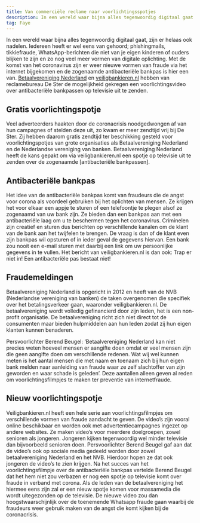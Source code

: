 ```yaml
---
title: Van commerciële reclame naar voorlichtingsspotjes
description: In een wereld waar bijna alles tegenwoordig digitaal gaat zijn er helaas ook nadelen. Iedereen heeft er wel eens van gehoord; phishingmails, tikkiefraude, WhatsApp-berichten die niet van je eigen kinderen of ouders blijken te zijn en zo nog veel meer vormen van digitale oplichting. Met de komst van het coronavirus zijn er weer nieuwe vormen van fraude via het internet bijgekomen en de zogenaamde antibacteriële bankpas is hier een van. Betaalvereniging Nederland en veiligbankieren.nl hebben van reclamebureau De Ster de mogelijkheid gekregen een voorlichtingsvideo over antibacteriële bankpassen op televisie uit te zenden.
tag: Faye
---
```

In een wereld waar bijna alles tegenwoordig digitaal gaat, zijn er helaas ook nadelen. Iedereen heeft er wel eens van gehoord; phishingmails, tikkiefraude, WhatsApp-berichten die niet van je eigen kinderen of ouders blijken te zijn en zo nog veel meer vormen van digitale oplichting. Met de komst van het coronavirus zijn er weer nieuwe vormen van fraude via het internet bijgekomen en de zogenaamde antibacteriële bankpas is hier een van. [Betaalvereniging Nederland](https://www.betaalvereniging.nl/) en [veiligbankieren.nl](https://veiligbankieren.nl) hebben van reclamebureau De Ster de mogelijkheid gekregen een voorlichtingsvideo over antibacteriële bankpassen op televisie uit te zenden.

## Gratis voorlichtingspotje

Veel adverteerders haakten door de coronacrisis noodgedwongen af van hun campagnes of stelden deze uit, zo kwam er meer zendtijd vrij bij De Ster. Zij hebben daarom gratis zendtijd ter beschikking gesteld voor voorlichtingspotjes van grote organisaties als Betaalvereniging Nederland en de Nederlandse vereniging van banken. Betaalvereniging Nederland heeft de kans gepakt om via veiligbankieren.nl een spotje op televisie uit te zenden over de zogenaamde [antibacteriële bankpassen]. 

## Antibacteriële bankpas

Het idee van de antibacteriële bankpas komt van fraudeurs die de angst voor corona als voordeel gebruiken bij het oplichten van mensen. Ze krijgen het voor elkaar een appje te sturen of een telefoontje te plegen alsof ze zogenaamd van uw bank zijn. Ze bieden dan een bankpas aan met een antibacteriële laag om u te beschermen tegen het coronavirus. Criminelen zijn creatief en sturen dus berichten op verschillende kanalen om de klant van de bank aan het twijfelen te brengen. De vraag is dan of de klant even zijn bankpas wil opsturen of in ieder geval de gegevens hiervan. Een bank zou nooit een e-mail sturen met daarbij een link om uw persoonlijke gegevens in te vullen. Het bericht van veiligbankieren.nl is dan ook: Trap er niet in! Een antibacteriële pas bestaat niet!

## Fraudemeldingen

Betaalvereniging Nederland is opgericht in 2012 en heeft van de NVB (Nederlandse vereniging van banken) de taken overgenomen die specifiek over het betalingsverkeer gaan, waaronder veiligbankieren.nl. De betaalvereniging wordt volledig gefinancierd door zijn leden, het is een non-profit organisatie. De betaalvereniging richt zich niet direct tot de consumenten maar bieden hulpmiddelen aan hun leden zodat zij hun eigen klanten kunnen benaderen. 

Persvoorlichter Berend Beugel: ‘Betaalvereniging Nederland kan niet precies weten hoeveel mensen er aangifte doen omdat er veel mensen zijn die geen aangifte doen om verschillende redenen. Wat wij wel kunnen meten is het aantal mensen die met naam en toenaam zich bij hun eigen bank melden naar aanleiding van fraude waar ze zelf slachtoffer van zijn geworden en waar schade is geleden’. Deze aantallen alleen geven al reden om voorlichtingsfilmpjes te maken ter preventie van internetfraude. 

## Nieuw voorlichtingspotje

Veiligbankieren.nl heeft een hele serie aan voorlichtingsfilmpjes om verschillende vormen van fraude aandacht te geven. De video’s zijn vooral online beschikbaar en worden ook met advertentiecampagnes ingezet op andere websites. Ze maken video’s voor meerdere doelgroepen, zowel senioren als jongeren. Jongeren kijken tegenwoordig wel minder televisie dan bijvoorbeeld senioren doen. Persvoorlichter Berend Beugel gaf aan dat de video’s ook op sociale media gedeeld worden door zowel betaalvereniging Nederland en het NVB. Hierdoor hopen ze dat ook jongeren de video’s te zien krijgen. 
Na het succes van het voorlichtingsfilmpje over de antibacteriële bankpas vertelde Berend Beugel dat het hem niet zou verbazen er nog een spotje op televisie komt over fraude in verband met corona. Als de leden van de betaalvereniging het hiermee eens zijn zal er een nieuw spotje komen voor massamedia die wordt uitegezonden op de televisie. De nieuwe video zou dan hoogstwaarschijnlijk over de toenemende Whatsapp fraude gaan waarbij de fraudeurs weer gebruik maken van de angst die komt kijken bij de coronacrisis. 
